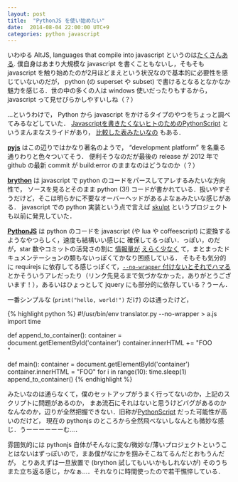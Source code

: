 ```yaml
---
layout: post
title:  "PythonJS を使い始めたい"
date:  2014-08-04 22:00:00 UTC+9
categories: python javascript
---
```


いわゆる AltJS, languages that compile into javascript というのは[たくさんある](https://github.com/jashkenas/coffeescript/wiki/List-of-languages-that-compile-to-JS).
僕自身はあまり大規模な javascript を書くこともないし，そもそも javascript を触り始めたのが2月ほどまえという状況なので基本的に必要性を感じていないのだが，
python (の superset や subset) で書けるとなるとなかなか魅力を感じる．世の中の多くの人は windows 使いだったりもするから， javascript って見せびらかしやすいしね（？）

…というわけで， Python から javascript をかけるタイプのやつをちょっと調べてみるなどしていた．
[Javascriptを書きたくないヒトのためのPythonScript](http://www.slideshare.net/KazufumiOhkawa/javascript-pythonscript) というまんまなスライドがあり，
[比較した表みたいなの](http://stromberg.dnsalias.org/~strombrg/pybrowser/python-browser.html) もある．

[**pyjs**](http://pyjs.org/) はこの辺りではかなり著名のようで， “development platform” を名乗る通りわりと色々ついてそう．
便利そうなのだが最後の release が 2012 年で github の最新 commit が build:error のままなのはどうなのか（？）

**[brython](http://www.brython.info/)** は javascript で python のコードをパースしてアレするみたいな方向性で，
ソースを見るとそのまま python (3!) コードが書かれている．扱いやすそうだけど，そこは明らかに不要なオーバーヘッドがあるよなぁみたいな感じがある．
javascript での python 実装という点で言えば [skulpt](https://github.com/skulpt/skulpt) というプロジェクトも以前に発見していた．

**[PythonJS](https://github.com/PythonJS/PythonJS)** は python のコードを javascript (や lua や coffeescript) に変換するようなやつらしく，速度も結構いい感じに
確保してるっぽい．っぽい，のだが，star 数やコミットの活発さの割に [情報量が](https://www.google.co.jp/search?q="PythonJS")
[えらく少なく](http://stackoverflow.com/search?q=pythonjs) て，まとまったドキュメンテーションの類もないっぽくてかなり困惑している．
そもそも気分的に requirejs に依存してる感じっぽくて，[`--no-wrapper` 付けないとそれでハマる](http://nyalog.blogspot.jp/2014_07_01_archive.html)
とかそういうアレだったり（リンク先見るまで気づかなかった，ありがとうございます！），あるいはひょっとして jquery にも部分的に依存している？うーん．

一番シンプルな (`print("hello, world!")` だけ) のは通ったけど，

{% highlight python %}
#!/usr/bin/env translator.py --no-wrapper > a.js
import time

def append_to_container():
    container = document.getElementById('container')
    container.innerHTML += "FOO<br>"

def main():
    container = document.getElementById('container')
    container.innerHTML = "FOO"
    for i in range(10):
        time.sleep(1)
        append_to_container()
{% endhighlight %}

みたいなのは通らなくて，僕のセットアップがうまく行ってないのか，上記のスクリプトに問題があるのか，
まあ流石にそれはないと思うけどバグがあるのかなんなのか，辺りが全然把握できない．旧称が[PythonScript](http://apppyjs.appspot.com/) だった可能性が高いのだけど，
現在の pythonjs のところから全然飛べないしなんとも微妙な感じ．うーーーーーーむ…．

雰囲気的には pythonjs 自体がそんなに変な/微妙な/薄いプロジェクトということはないはずっぽいので，まあ僕がなにかを掴みそこねてるんだとおもうんだが，
とりあえずは一旦放置で (brython 試してもいいかもしれないが) そのうちまた立ち返る感じ，かなぁ…．それなりに時間使ったので若干憔悴している．
